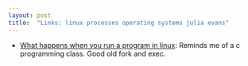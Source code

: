 ```yaml
---
layout: post
title:  "Links: linux processes operating systems julia evans"
---
```


* [What happens when you run a program in linux](https://jvns.ca/blog/2023/08/03/behind--hello-world/): Reminds me of a c programming class. Good old fork and exec.